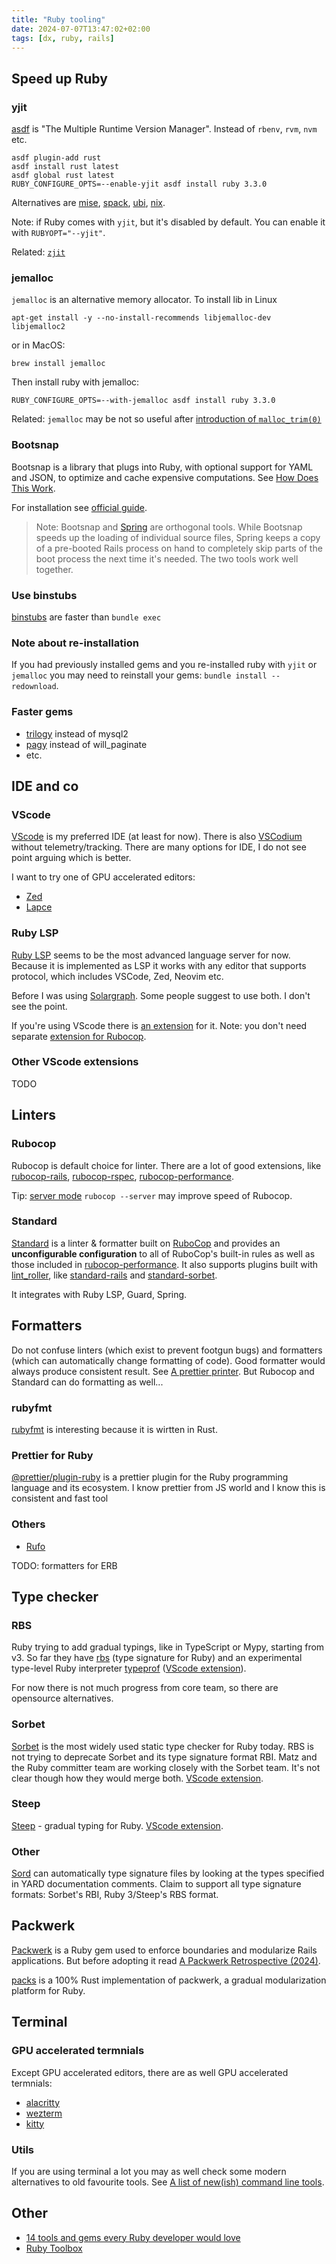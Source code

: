 ```yaml
---
title: "Ruby tooling"
date: 2024-07-07T13:47:02+02:00
tags: [dx, ruby, rails]
---
```


## Speed up Ruby

### yjit

[asdf](https://asdf-vm.com/) is "The Multiple Runtime Version Manager". Instead of `rbenv`, `rvm`, `nvm` etc.

```
asdf plugin-add rust
asdf install rust latest
asdf global rust latest
RUBY_CONFIGURE_OPTS=--enable-yjit asdf install ruby 3.3.0
```

Alternatives are [mise](https://mise.jdx.dev), [spack](https://spack.readthedocs.io/en/latest/index.html), [ubi](https://github.com/houseabsolute/ubi), [nix](https://nixos.org/).

Note: if Ruby comes with `yjit`, but it's disabled by default. You can enable it with `RUBYOPT="--yjit"`.

Related: [`zjit`](https://rubykaigi.org/2025/presentations/maximecb.html)

### jemalloc

`jemalloc` is an alternative memory allocator. To install lib in Linux

```
apt-get install -y --no-install-recommends libjemalloc-dev libjemalloc2
```

or in MacOS:

```
brew install jemalloc
```

Then install ruby with jemalloc:

```
RUBY_CONFIGURE_OPTS=--with-jemalloc asdf install ruby 3.3.0
```

Related: `jemalloc` may be not so useful after [introduction of `malloc_trim(0)`](https://bugs.ruby-lang.org/issues/15667)

### Bootsnap

Bootsnap is a library that plugs into Ruby, with optional support for YAML and JSON, to optimize and cache expensive computations. See [How Does This Work](https://github.com/Shopify/bootsnap#how-does-this-work).

For installation see [official guide](https://github.com/Shopify/bootsnap#usage).

> Note: Bootsnap and [Spring](https://github.com/rails/spring) are orthogonal tools. While Bootsnap speeds up the loading of individual source files, Spring keeps a copy of a pre-booted Rails process on hand to completely skip parts of the boot process the next time it's needed. The two tools work well together.

### Use binstubs

[binstubs](https://bundler.io/v1.14/man/bundle-binstubs.1.html) are faster than `bundle exec`

### Note about re-installation

If you had previously installed gems and you re-installed ruby with `yjit` or `jemalloc` you may need to reinstall your gems: `bundle install --redownload`.

### Faster gems

- [trilogy](https://github.com/trilogy-libraries/trilogy) instead of mysql2
- [pagy](https://github.com/ddnexus/pagy) instead of will_paginate
- etc.

<!--

- https://github.com/github/activerecord-trilogy-adapter
- https://github.com/Shopify/autotuner
- https://github.com/fastruby/fast-ruby
- https://github.com/DamirSvrtan/fasterer
- https://www.johnhawthorn.com/2024/ruby-might-be-faster-than-you-think/
- https://github.com/mime-types/ruby-mime-types/issues/123 memory bloat

-->

## IDE and co

### VScode

[VScode](https://code.visualstudio.com/) is my preferred IDE (at least for now). There is also [VSCodium](https://vscodium.com/) without telemetry/tracking. There are many options for IDE, I do not see point arguing which is better.

I want to try one of GPU accelerated editors:

- [Zed](https://zed.dev/)
- [Lapce](https://lapce.dev/)

### Ruby LSP

[Ruby LSP](https://github.com/Shopify/ruby-lsp) seems to be the most advanced language server for now. Because it is implemented as LSP it works with any editor that supports protocol, which includes VSCode, Zed, Neovim etc.

Before I was using [Solargraph](https://solargraph.org/). Some people suggest to use both. I don't see the point.

If you're using VScode there is [an extension](https://marketplace.visualstudio.com/items?itemName=Shopify.ruby-lsp) for it. Note: you don't need separate [extension for Rubocop](https://marketplace.visualstudio.com/items?itemName=rubocop.vscode-rubocop).

### Other VScode extensions

TODO

<!--
https://marketplace.visualstudio.com/items?itemName=KoichiSasada.vscode-rdbghjleochen.rails-nav
https://marketplace.visualstudio.com/items?itemName=aliariff.vscode-erb-beautify
https://marketplace.visualstudio.com/items?itemName=elia.erb-formatter
https://github.com/ruby/syntax_suggest
-->

## Linters

### Rubocop

Rubocop is default choice for linter. There are a lot of good extensions, like [rubocop-rails](https://github.com/rubocop/rubocop-rails), [rubocop-rspec](https://github.com/rubocop/rubocop-rspec), [rubocop-performance](https://github.com/rubocop/rubocop-performance).

Tip: [server mode](https://docs.rubocop.org/rubocop/usage/server.html) `rubocop --server` may improve speed of Rubocop.

### Standard

[Standard](https://github.com/standardrb/standard) is a linter & formatter built on [RuboCop](https://github.com/rubocop/rubocop) and provides an **unconfigurable configuration** to all of RuboCop's built-in rules as well as those included in [rubocop-performance](https://github.com/rubocop/rubocop-performance). It also supports plugins built with [lint_roller](https://github.com/standardrb/lint_roller), like [standard-rails](https://github.com/standardrb/standard-rails) and [standard-sorbet](https://github.com/standardrb/standard-sorbet).

It integrates with Ruby LSP, Guard, Spring.

## Formatters

Do not confuse linters (which exist to prevent footgun bugs) and formatters (which can automatically change formatting of code). Good formatter would always produce consistent result. See [A prettier printer](https://homepages.inf.ed.ac.uk/wadler/papers/prettier/prettier.pdf). But Rubocop and Standard can do formatting as well...

### rubyfmt

[rubyfmt](https://github.com/fables-tales/rubyfmt) is interesting because it is wirtten in Rust.

### Prettier for Ruby

[@prettier/plugin-ruby](https://github.com/prettier/plugin-ruby) is a prettier plugin for the Ruby programming language and its ecosystem. I know prettier from JS world and I know this is consistent and fast tool

### Others

- [Rufo](https://github.com/ruby-formatter/rufo)

TODO: formatters for ERB

## Type checker

### RBS

Ruby trying to add gradual typings, like in TypeScript or Mypy, starting from v3. So far they have [rbs](https://github.com/ruby/rbs) (type signature for Ruby) and an experimental type-level Ruby interpreter [typeprof](https://github.com/ruby/typeprof/) ([VScode extension](https://github.com/ruby/vscode-typeprof)).

For now there is not much progress from core team, so there are opensource alternatives.

### Sorbet

[Sorbet](https://sorbet.org/) is the most widely used static type checker for Ruby today. RBS is not trying to deprecate Sorbet and its type signature format RBI. Matz and the Ruby committer team are working closely with the Sorbet team. It's not clear though how they would merge both. [VScode extension](https://sorbet.org/docs/vscode).

### Steep

[Steep](https://github.com/soutaro/steep) - gradual typing for Ruby. [VScode extension](https://github.com/soutaro/steep-vscode).

### Other

[Sord](https://github.com/AaronC81/sord) can automatically type signature files by looking at the types specified in YARD documentation comments. Claim to support all type signature formats: Sorbet's RBI, Ruby 3/Steep's RBS format.

## Packwerk

[Packwerk](https://github.com/Shopify/packwerk) is a Ruby gem used to enforce boundaries and modularize Rails applications. But before adopting it read [A Packwerk Retrospective (2024)](https://shopify.engineering/a-packwerk-retrospective).

[packs](https://github.com/alexevanczuk/packs) is a 100% Rust implementation of packwerk, a gradual modularization platform for Ruby.

## Terminal

### GPU accelerated termnials

Except GPU accelerated editors, there are as well GPU accelerated termnials:

- [alacritty](https://github.com/alacritty/alacritty)
- [wezterm](https://github.com/wez/wezterm)
- [kitty](https://sw.kovidgoyal.net/kitty/)

### Utils

If you are using terminal a lot you may as well check some modern alternatives to old favourite tools. See [A list of new(ish) command line tools](https://jvns.ca/blog/2022/04/12/a-list-of-new-ish--command-line-tools/).

## Other

- [14 tools and gems every Ruby developer would love](https://blog.testdouble.com/posts/2024-03-26-ruby-toolbox/)
- [Ruby Toolbox](https://www.ruby-toolbox.com/)
